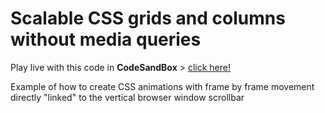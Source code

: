 # Scalable CSS grids and columns without media queries

Play live with this code in **CodeSandBox** > [click here!](https://githubbox.com/davidvandenbor/css-animation-linked-to-scrollbar)

Example of how to create CSS animations with frame by frame movement directly "linked" to the vertical browser window scrollbar

